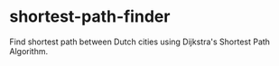 # shortest-path-finder
Find shortest path between Dutch cities using Dijkstra's Shortest Path Algorithm.
